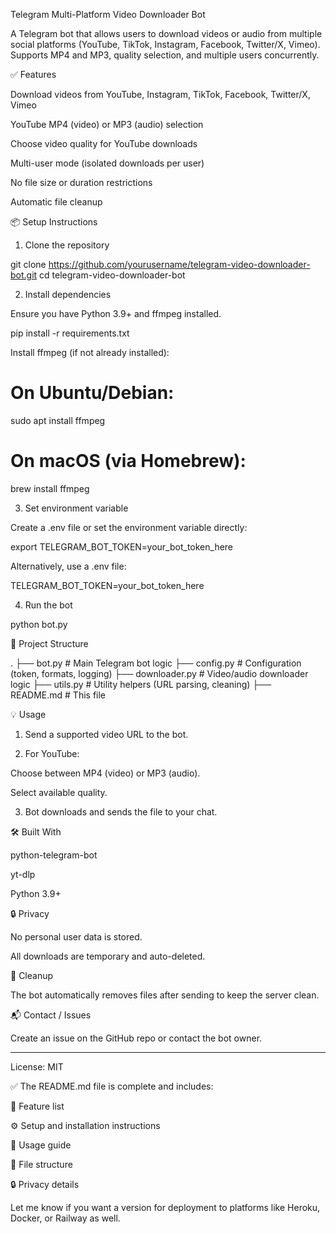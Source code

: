 Telegram Multi-Platform Video Downloader Bot

A Telegram bot that allows users to download videos or audio from multiple social platforms (YouTube, TikTok, Instagram, Facebook, Twitter/X, Vimeo). Supports MP4 and MP3, quality selection, and multiple users concurrently.

✅ Features

Download videos from YouTube, Instagram, TikTok, Facebook, Twitter/X, Vimeo

YouTube MP4 (video) or MP3 (audio) selection

Choose video quality for YouTube downloads

Multi-user mode (isolated downloads per user)

No file size or duration restrictions

Automatic file cleanup


📦 Setup Instructions

1. Clone the repository

git clone https://github.com/yourusername/telegram-video-downloader-bot.git
cd telegram-video-downloader-bot

2. Install dependencies

Ensure you have Python 3.9+ and ffmpeg installed.

pip install -r requirements.txt

Install ffmpeg (if not already installed):

# On Ubuntu/Debian:
sudo apt install ffmpeg

# On macOS (via Homebrew):
brew install ffmpeg

3. Set environment variable

Create a .env file or set the environment variable directly:

export TELEGRAM_BOT_TOKEN=your_bot_token_here

Alternatively, use a .env file:

TELEGRAM_BOT_TOKEN=your_bot_token_here

4. Run the bot

python bot.py

📁 Project Structure

.
├── bot.py          # Main Telegram bot logic
├── config.py       # Configuration (token, formats, logging)
├── downloader.py   # Video/audio downloader logic
├── utils.py        # Utility helpers (URL parsing, cleaning)
├── README.md       # This file

💡 Usage

1. Send a supported video URL to the bot.


2. For YouTube:

Choose between MP4 (video) or MP3 (audio).

Select available quality.



3. Bot downloads and sends the file to your chat.



🛠 Built With

python-telegram-bot

yt-dlp

Python 3.9+


🔒 Privacy

No personal user data is stored.

All downloads are temporary and auto-deleted.


🧹 Cleanup

The bot automatically removes files after sending to keep the server clean.

📬 Contact / Issues

Create an issue on the GitHub repo or contact the bot owner.


---

License: MIT



✅ The README.md file is complete and includes:

📌 Feature list

⚙️ Setup and installation instructions

🧪 Usage guide

📁 File structure

🔒 Privacy details


Let me know if you want a version for deployment to platforms like Heroku, Docker, or Railway as well.

